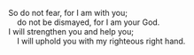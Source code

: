 So do not fear, for I am with you;  
    do not be dismayed, for I am your God.  
I will strengthen you and help you;  
    I will uphold you with my righteous right hand.
